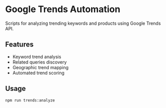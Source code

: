 # Google Trends Automation

Scripts for analyzing trending keywords and products using Google Trends API.

## Features
- Keyword trend analysis
- Related queries discovery
- Geographic trend mapping
- Automated trend scoring

## Usage
```bash
npm run trends:analyze
```